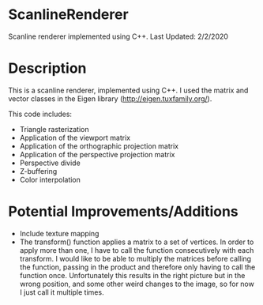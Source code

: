 # ScanlineRenderer
Scanline renderer implemented using C++.
Last Updated: 2/2/2020

# Description
This is a scanline renderer, implemented using C++. I used the matrix and vector classes in the Eigen library (http://eigen.tuxfamily.org/).

This code includes:

* Triangle rasterization
* Application of the viewport matrix
* Application of the orthographic projection matrix
* Application of the perspective projection matrix
* Perspective divide
* Z-buffering
* Color interpolation

# Potential Improvements/Additions
* Include texture mapping
* The transform() function applies a matrix to a set of vertices. In order to apply more than one, I have
to call the function consecutively with each transform. I would like to be able to multiply the matrices 
before calling the function, passing in the product and therefore only having to call the function once.
Unfortunately this results in the right picture but in the wrong position, and some other weird changes to the image,
so for now I just call it multiple times.
